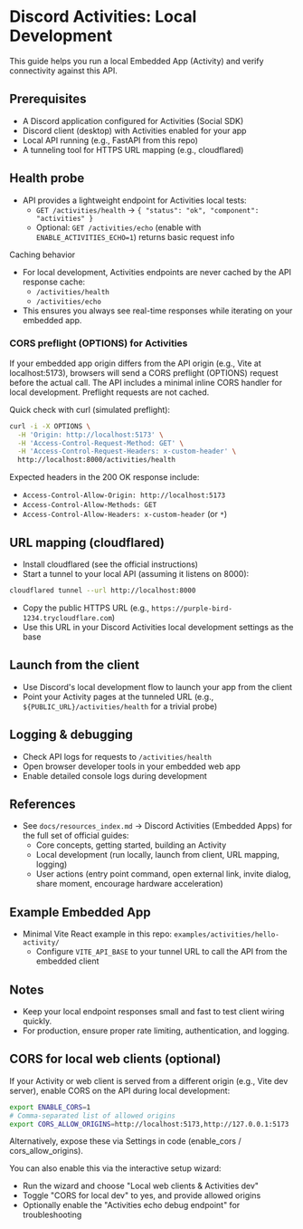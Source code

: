 # Discord Activities: Local Development

This guide helps you run a local Embedded App (Activity) and verify connectivity against this API.

## Prerequisites

- A Discord application configured for Activities (Social SDK)
- Discord client (desktop) with Activities enabled for your app
- Local API running (e.g., FastAPI from this repo)
- A tunneling tool for HTTPS URL mapping (e.g., cloudflared)

## Health probe

- API provides a lightweight endpoint for Activities local tests:
  - `GET /activities/health` → `{ "status": "ok", "component": "activities" }`
  - Optional: `GET /activities/echo` (enable with `ENABLE_ACTIVITIES_ECHO=1`) returns basic request info

Caching behavior

- For local development, Activities endpoints are never cached by the API response cache:
  - `/activities/health`
  - `/activities/echo`
- This ensures you always see real-time responses while iterating on your embedded app.

### CORS preflight (OPTIONS) for Activities

If your embedded app origin differs from the API origin (e.g., Vite at localhost:5173), browsers will send a CORS preflight (OPTIONS) request before the actual call. The API includes a minimal inline CORS handler for local development. Preflight requests are not cached.

Quick check with curl (simulated preflight):

```bash
curl -i -X OPTIONS \
  -H 'Origin: http://localhost:5173' \
  -H 'Access-Control-Request-Method: GET' \
  -H 'Access-Control-Request-Headers: x-custom-header' \
  http://localhost:8000/activities/health
```

Expected headers in the 200 OK response include:

- `Access-Control-Allow-Origin: http://localhost:5173`
- `Access-Control-Allow-Methods: GET`
- `Access-Control-Allow-Headers: x-custom-header` (or `*`)

## URL mapping (cloudflared)

- Install cloudflared (see the official instructions)
- Start a tunnel to your local API (assuming it listens on 8000):

```bash
cloudflared tunnel --url http://localhost:8000
```

- Copy the public HTTPS URL (e.g., `https://purple-bird-1234.trycloudflare.com`)
- Use this URL in your Discord Activities local development settings as the base

## Launch from the client

- Use Discord's local development flow to launch your app from the client
- Point your Activity pages at the tunneled URL (e.g., `${PUBLIC_URL}/activities/health` for a trivial probe)

## Logging & debugging

- Check API logs for requests to `/activities/health`
- Open browser developer tools in your embedded web app
- Enable detailed console logs during development

## References

- See `docs/resources_index.md` → Discord Activities (Embedded Apps) for the full set of official guides:
  - Core concepts, getting started, building an Activity
  - Local development (run locally, launch from client, URL mapping, logging)
  - User actions (entry point command, open external link, invite dialog, share moment, encourage hardware acceleration)

## Example Embedded App

- Minimal Vite React example in this repo: `examples/activities/hello-activity/`
  - Configure `VITE_API_BASE` to your tunnel URL to call the API from the embedded client

## Notes

- Keep your local endpoint responses small and fast to test client wiring quickly.
- For production, ensure proper rate limiting, authentication, and logging.

## CORS for local web clients (optional)

If your Activity or web client is served from a different origin (e.g., Vite dev server), enable CORS on the API during local development:

```bash
export ENABLE_CORS=1
# Comma-separated list of allowed origins
export CORS_ALLOW_ORIGINS=http://localhost:5173,http://127.0.0.1:5173
```

Alternatively, expose these via Settings in code (enable_cors / cors_allow_origins).

You can also enable this via the interactive setup wizard:

- Run the wizard and choose "Local web clients & Activities dev"
- Toggle "CORS for local dev" to yes, and provide allowed origins
- Optionally enable the "Activities echo debug endpoint" for troubleshooting
